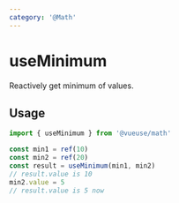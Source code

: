 ```yaml
---
category: '@Math'
---
```


# useMinimum

Reactively get minimum of values.

## Usage

```ts
import { useMinimum } from '@vueuse/math'

const min1 = ref(10)
const min2 = ref(20)
const result = useMinimum(min1, min2)
// result.value is 10
min2.value = 5
// result.value is 5 now
```
